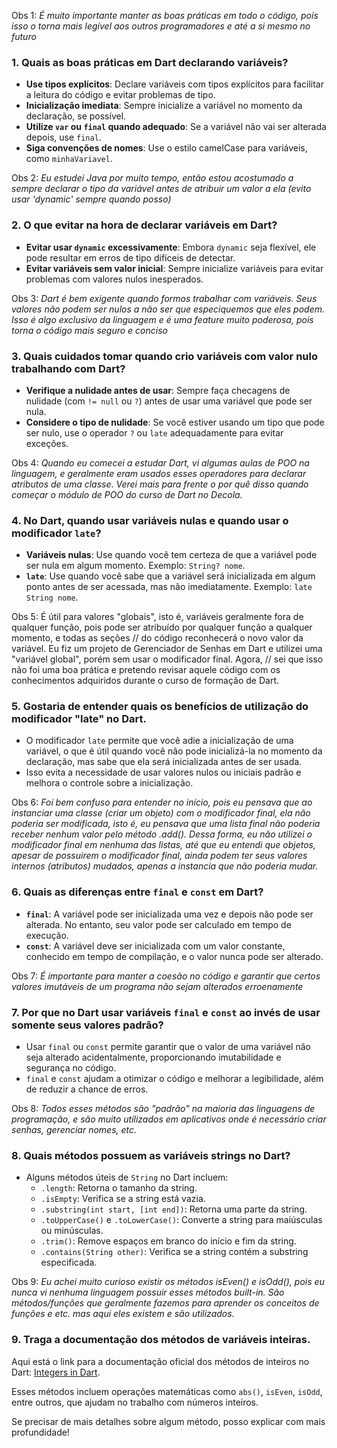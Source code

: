 Obs 1: *É muito importante manter as boas práticas em todo o código, pois isso o torna mais legível aos outros programadores e até a si mesmo no futuro*

### 1. Quais as boas práticas em Dart declarando variáveis?
- **Use tipos explícitos**: Declare variáveis com tipos explícitos para facilitar a leitura do código e evitar problemas de tipo.
- **Inicialização imediata**: Sempre inicialize a variável no momento da declaração, se possível.
- **Utilize `var` ou `final` quando adequado**: Se a variável não vai ser alterada depois, use `final`.
- **Siga convenções de nomes**: Use o estilo camelCase para variáveis, como `minhaVariavel`.

Obs 2: *Eu estudei Java por muito tempo, então estou acostumado a sempre declarar o tipo da variável antes de atribuir um valor a ela (evito usar 'dynamic' sempre quando posso)*
### 2. O que evitar na hora de declarar variáveis em Dart?
- **Evitar usar `dynamic` excessivamente**: Embora `dynamic` seja flexível, ele pode resultar em erros de tipo difíceis de detectar.
- **Evitar variáveis sem valor inicial**: Sempre inicialize variáveis para evitar problemas com valores nulos inesperados.

Obs 3: *Dart é bem exigente quando formos trabalhar com variáveis. Seus valores não podem ser nulos a não ser que especiquemos que eles podem. Isso é algo exclusivo da linguagem
e é uma feature muito poderosa, pois torna o código mais seguro e conciso*
### 3. Quais cuidados tomar quando crio variáveis com valor nulo trabalhando com Dart?
- **Verifique a nulidade antes de usar**: Sempre faça checagens de nulidade (com `!= null` ou `?`) antes de usar uma variável que pode ser nula.
- **Considere o tipo de nulidade**: Se você estiver usando um tipo que pode ser nulo, use o operador `?` ou `late` adequadamente para evitar exceções.

Obs 4: *Quando eu comecei a estudar Dart, vi algumas aulas de POO na linguagem, e geralmente eram usados esses operadores para declarar atributos de uma classe*.
*Verei mais para frente o por quê disso quando começar o módulo de POO do curso de Dart no Decola.*
### 4. No Dart, quando usar variáveis nulas e quando usar o modificador `late`?
- **Variáveis nulas**: Use quando você tem certeza de que a variável pode ser nula em algum momento. Exemplo: `String? nome`.
- **`late`**: Use quando você sabe que a variável será inicializada em algum ponto antes de ser acessada, mas não imediatamente. Exemplo: `late String nome`.

Obs 5: É útil para valores "globais", isto é, variáveis geralmente fora de qualquer função, pois pode ser atribuído por qualquer função a qualquer momento, e todas as seções
// do código reconhecerá o novo valor da variável. Eu fiz um projeto de Gerenciador de Senhas em Dart e utilizei uma "variável global", porém sem usar o modificador final. Agora,
// sei que isso não foi uma boa prática e pretendo revisar aquele código com os conhecimentos adquiridos durante o curso de formação de Dart.
### 5. Gostaria de entender quais os benefícios de utilização do modificador "late" no Dart.
- O modificador `late` permite que você adie a inicialização de uma variável, o que é útil quando você não pode inicializá-la no momento da declaração, mas sabe que ela será inicializada antes de ser usada.
- Isso evita a necessidade de usar valores nulos ou iniciais padrão e melhora o controle sobre a inicialização.

Obs 6: *Foi bem confuso para entender no início, pois eu pensava que ao instanciar uma classe (criar um objeto) com o modificador final, ela não poderia ser modificada, isto é,*
*eu pensava que uma lista final não poderia receber nenhum valor pelo método .add(). Dessa forma, eu não utilizei o modificador final em nenhuma das listas, até que eu entendi*
*que objetos, apesar de possuirem o modificador final, ainda podem ter seus valores internos (atributos) mudados, apenas a instancia que não poderia mudar.*
### 6. Quais as diferenças entre `final` e `const` em Dart?
- **`final`**: A variável pode ser inicializada uma vez e depois não pode ser alterada. No entanto, seu valor pode ser calculado em tempo de execução.
- **`const`**: A variável deve ser inicializada com um valor constante, conhecido em tempo de compilação, e o valor nunca pode ser alterado.

Obs 7: *É importante para manter a coesão no código e garantir que certos valores imutáveis de um programa não sejam alterados erroenamente*
### 7. Por que no Dart usar variáveis `final` e `const` ao invés de usar somente seus valores padrão?
- Usar `final` ou `const` permite garantir que o valor de uma variável não seja alterado acidentalmente, proporcionando imutabilidade e segurança no código.
- `final` e `const` ajudam a otimizar o código e melhorar a legibilidade, além de reduzir a chance de erros.

Obs 8: *Todos esses métodos são "padrão" na maioria das linguagens de programação, e são muito utilizados em aplicativos onde é necessário criar senhas, gerenciar nomes, etc.*
### 8. Quais métodos possuem as variáveis strings no Dart?
- Alguns métodos úteis de `String` no Dart incluem:
  - `.length`: Retorna o tamanho da string.
  - `.isEmpty`: Verifica se a string está vazia.
  - `.substring(int start, [int end])`: Retorna uma parte da string.
  - `.toUpperCase()` e `.toLowerCase()`: Converte a string para maiúsculas ou minúsculas.
  - `.trim()`: Remove espaços em branco do início e fim da string.
  - `.contains(String other)`: Verifica se a string contém a substring especificada.

Obs 9: *Eu achei muito curioso existir os métodos isEven() e isOdd(), pois eu nunca vi nenhuma linguagem possuir esses métodos built-in. São métodos/funções que geralmente*
*fazemos para aprender os conceitos de funções e etc. mas aqui eles existem e são utilizados.*
### 9. Traga a documentação dos métodos de variáveis inteiras.
Aqui está o link para a documentação oficial dos métodos de inteiros no Dart: [Integers in Dart](https://api.dart.dev/stable/dart-core/int-class.html).

Esses métodos incluem operações matemáticas como `abs()`, `isEven`, `isOdd`, entre outros, que ajudam no trabalho com números inteiros.

Se precisar de mais detalhes sobre algum método, posso explicar com mais profundidade!